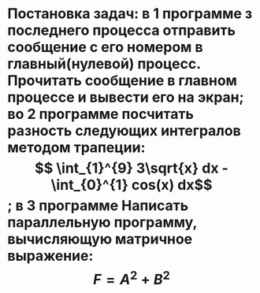 # Постановка задач: в 1 программе з последнего процесса отправить сообщение с его номером в главный(нулевой) процесс. Прочитать сообщение в главном процессе и вывести его на экран; во 2 программе посчитать разность следующих интегралов методом трапеции: $$ \int_{1}^{9} 3\sqrt{x} dx - \int_{0}^{1} cos(x) dx$$; в 3 программе Написать параллельную программу, вычисляющую матричное выражение: $$ F=A^2+B^2 $$

